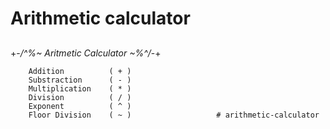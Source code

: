# Arithmetic calculator

##

+-*/^%~ Aritmetic Calculator ~%^/*-+      
                                                  
        Addition          ( + )                   
        Substraction      ( - )                   
        Multiplication    ( * )                   
        Division          ( / )                   
        Exponent          ( ^ )                   
        Floor Division    ( ~ )                   #   a r i t h m e t i c - c a l c u l a t o r  
 